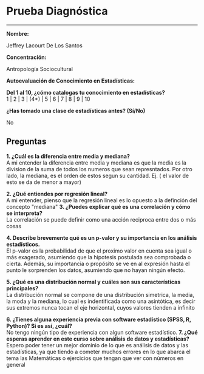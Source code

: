 # Prueba Diagnóstica

---

**Nombre:**

Jeffrey Lacourt De Los Santos 

**Concentración:**

Antropología Sociocultural 

**Autoevaluación de Conocimiento en Estadísticas:**

**Del 1 al 10, ¿cómo catalogas tu conocimiento en estadísticas?**  
1 | 2 | 3 | (4*) | 5 | 6 | 7 | 8 | 9 | 10

**¿Has tomado una clase de estadísticas antes? (Sí/No)**

No 

## Preguntas

**1. ¿Cuál es la diferencia entre media y mediana?**  
A mi entender la diferencia entre media y mediana es que la media es la division de la suma de todos los numeros que sean represntados. Por otro lado, la mediana, es el orden de estos segun su cantidad. Ej. ( el valor de esto se da de menor a mayor)


**2. ¿Qué entiendes por regresión lineal?**  
A mi entender, pienso que la regresión lineal es lo opuesto a la definción del concepto "mediana"
**3. ¿Puedes explicar qué es una correlación y cómo se interpreta?**  
La correlación se puede definir como una acción reciproca entre dos o más cosas 

**4. Describe brevemente qué es un p-valor y su importancia en los análisis estadísticos.**  
El p-valor es la probabilidad de que el proximo valor en cuenta sea igual o más exagerado, asumiendo que la hipotesis postulada sea comprobada o cierta. Además, su importancia o propósito se ve en al expresión hasta el punto le sorprenden los datos, asumiendo que no hayan ningún efecto. 

**5. ¿Qué es una distribución normal y cuáles son sus características principales?**  
La distribución normal se compone de una distribución simetrica, la media, la moda y la mediana, lo cual es indentificada como una asintótica, es decir sus extremos nunca tocan el eje horizontal, cuyos valores tienden a infinito  

**6. ¿Tienes alguna experiencia previa con software estadístico (SPSS, R, Python)? Si es así, ¿cuál?**  
No tengo ningún tipo de experiencia con algun software estadístico. 
**7. ¿Qué esperas aprender en este curso sobre análisis de datos y estadísticas?**  
Espero poder tener un mejor dominio de lo que es análisis de datos y las estadísticas, ya que tiendo a cometer muchos errores en lo que abarca el tema las Matemáticas o ejercicios que tengan que ver con números en general

